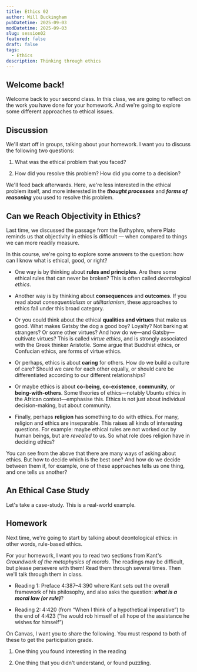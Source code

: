 ```yaml
---
title: Ethics 02
author: Will Buckingham
pubDatetime: 2025-09-03
modDatetime: 2025-09-03
slug: session02
featured: false
draft: false
tags:
  - Ethics
description: Thinking through ethics
---
```

## Welcome back!

Welcome back to your second class. In this class, we are going to reflect on the work you have done for your homework. And we're going to explore some different approaches to ethical issues.

## Discussion

We'll start off in groups, talking about your homework. I want you to discuss the following two questions:

1.  What was the ethical problem that you faced?
    
2.  How did you resolve this problem? How did you come to a decision?
    

We'll feed back afterwards. Here, we're less interested in the ethical problem itself, and more interested in the **_thought processes_** and **_forms of reasoning_** you used to resolve this problem.

## Can we Reach Objectivity in Ethics?

Last time, we discussed the passage from the Euthyphro, where Plato reminds us that objectivity in ethics is difficult — when compared to things we can more readily measure.

In this course, we're going to explore some answers to the question: how can I know what is ethical, good, or right?

*   One way is by thinking about **rules and principles**. Are there some ethical rules that can never be broken? This is often called _deontological ethics_.
    
*   Another way is by thinking about **consequences** and **outcomes**. If you read about _consequentialism_ or _utilitarianism_, these approaches to ethics fall under this broad category.
    
*   Or you could think about the ethical **qualities and virtues** that make us good. What makes Gatsby the dog a good boy? Loyalty? Not barking at strangers? Or some other virtues? And how do we—and Gatsby—cultivate virtues? This is called _virtue ethics_, and is strongly associated with the Greek thinker Aristotle. Some argue that Buddhist ethics, or Confucian ethics, are forms of virtue ethics.
    
*   Or perhaps, ethics is about **caring** for others. How do we build a culture of care? Should we care for each other equally, or should care be differentiated according to our different relationships?
    
*   Or maybe ethics is about **co-being**, **co-existence**, **community**, or **being-with-others**. Some theories of ethics—notably Ubuntu ethics in the African context—emphasise this. Ethics is not just about individual decision-making, but about community.
    
*   Finally, perhaps **religion** has something to do with ethics. For many, religion and ethics are inseparable. This raises all kinds of interesting questions. For example: maybe ethical rules are not worked out by human beings, but are _revealed_ to us. So what role does religion have in deciding ethics?
    

You can see from the above that there are many ways of asking about ethics. But how to decide which is the best one? And how do we decide between them if, for example, one of these approaches tells us one thing, and one tells us another?

## An Ethical Case Study

Let's take a case-study. This is a real-world example.

## Homework

Next time, we're going to start by talking about deontological ethics: in other words, rule-based ethics.

For your homework, I want you to read two sections from Kant's _Groundwork of the metaphysics of morals_. The readings may be difficult, but please persevere with them! Read them through several times. Then we'll talk through them in class.

*   Reading 1: Preface 4:387–4:390 where Kant sets out the overall framework of his philosophy, and also asks the question: **_what is a moral law (or rule)_**?
    
*   Reading 2: 4:420 (from “When I think of a hypothetical imperative”) to the end of 4:423 (“he would rob himself of all hope of the assistance he wishes for himself”)
    

On Canvas, I want you to share the following. You must respond to both of these to get the participation grade.

1.  One thing you found interesting in the reading
    
2.  One thing that you didn't understand, or found puzzling.